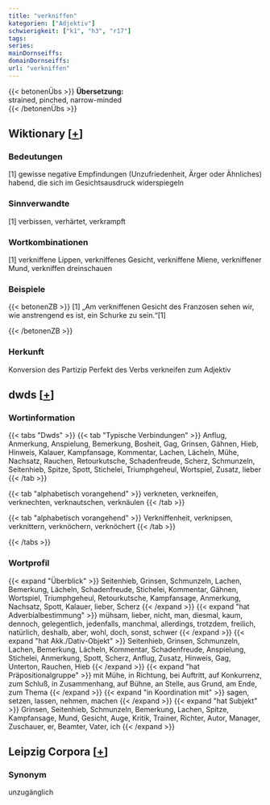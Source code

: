 ```yaml
---
title: "verkniffen"
kategorien: ["Adjektiv"]
schwierigkeit: ["k1", "h3", "r17"]
tags:
series:
mainDornseiffs:
domainDornseiffs:
url: "verkniffen"
---
```


{{< betonenÜbs >}}
**Übersetzung:**  
strained, pinched, narrow-minded  
{{< /betonenÜbs >}}

## Wiktionary [[+](https://de.wiktionary.org/wiki/verkniffen)]

### Bedeutungen
[1] gewisse negative Empfindungen (Unzufriedenheit, Ärger oder Ähnliches) habend, die sich im Gesichtsausdruck widerspiegeln  

### Sinnverwandte
[1] verbissen, verhärtet, verkrampft  

### Wortkombinationen
[1] verkniffene Lippen, verkniffenes Gesicht, verkniffene Miene, verkniffener Mund, verkniffen dreinschauen  

### Beispiele
{{< betonenZB >}}
[1] „Am verkniffenen Gesicht des Franzosen sehen wir, wie anstrengend es ist, ein Schurke zu sein.“[1]  

{{< /betonenZB >}}
### Herkunft
Konversion des Partizip Perfekt des Verbs verkneifen zum Adjektiv  



## dwds [[+](https://www.dwds.de/wb/verkniffen)]

### Wortinformation
{{< tabs "Dwds" >}}
{{< tab "Typische Verbindungen" >}}
Anflug, Anmerkung, Anspielung, Bemerkung, Bosheit, Gag, Grinsen, Gähnen, Hieb, Hinweis, Kalauer, Kampfansage, Kommentar, Lachen, Lächeln, Mühe, Nachsatz, Rauchen, Retourkutsche, Schadenfreude, Scherz, Schmunzeln, Seitenhieb, Spitze, Spott, Stichelei, Triumphgeheul, Wortspiel, Zusatz, lieber
{{< /tab >}}

{{< tab "alphabetisch vorangehend" >}}
verkneten, verkneifen, verknechten, verknautschen, verknäulen
{{< /tab >}}

{{< tab "alphabetisch vorangehend" >}}
Verkniffenheit, verknipsen, verknittern, verknöchern, verknöchert
{{< /tab >}}

{{< /tabs >}}

### Wortprofil
{{< expand "Überblick" >}} Seitenhieb, Grinsen, Schmunzeln, Lachen, Bemerkung, Lächeln, Schadenfreude, Stichelei, Kommentar, Gähnen, Wortspiel, Triumphgeheul, Retourkutsche, Kampfansage, Anmerkung, Nachsatz, Spott, Kalauer, lieber, Scherz {{< /expand >}}
{{< expand "hat Adverbialbestimmung" >}} mühsam, lieber, nicht, man, diesmal, kaum, dennoch, gelegentlich, jedenfalls, manchmal, allerdings, trotzdem, freilich, natürlich, deshalb, aber, wohl, doch, sonst, schwer {{< /expand >}}
{{< expand "hat Akk./Dativ-Objekt" >}} Seitenhieb, Grinsen, Schmunzeln, Lachen, Bemerkung, Lächeln, Kommentar, Schadenfreude, Anspielung, Stichelei, Anmerkung, Spott, Scherz, Anflug, Zusatz, Hinweis, Gag, Unterton, Rauchen, Hieb {{< /expand >}}
{{< expand "hat Präpositionalgruppe" >}} mit Mühe, in Richtung, bei Auftritt, auf Konkurrenz, zum Schluß, in Zusammenhang, auf Bühne, an Stelle, aus Grund, am Ende, zum Thema {{< /expand >}}
{{< expand "in Koordination mit" >}} sagen, setzen, lassen, nehmen, machen {{< /expand >}}
{{< expand "hat Subjekt" >}} Grinsen, Seitenhieb, Schmunzeln, Bemerkung, Lachen, Spitze, Kampfansage, Mund, Gesicht, Auge, Kritik, Trainer, Richter, Autor, Manager, Zuschauer, er, Beamter, Vater, ich {{< /expand >}}

## Leipzig Corpora [[+](https://corpora.uni-leipzig.de/en/res?word=verkniffen&corpusId=deu_newscrawl-public_2018)]


### Synonym
unzugänglich

